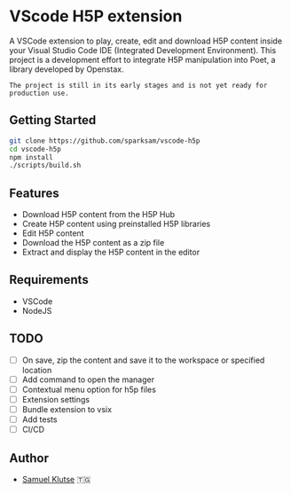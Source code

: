 # VScode H5P extension

A VSCode extension to play, create, edit and download H5P content inside your
Visual Studio Code IDE (Integrated Development Environment). This project is a
development effort to integrate H5P manipulation into Poet, a library developed
by Openstax.

`The project is still in its early stages and is not yet ready for production use.`

## Getting Started

```bash
git clone https://github.com/sparksam/vscode-h5p
cd vscode-h5p
npm install
./scripts/build.sh

```

## Features

- Download H5P content from the H5P Hub
- Create H5P content using preinstalled H5P libraries
- Edit H5P content
- Download the H5P content as a zip file
- Extract and display the H5P content in the editor

## Requirements

- VSCode
- NodeJS

## TODO
  - [ ] On save, zip the content and save it to the workspace or specified location
  - [ ] Add command to open the manager
  - [ ] Contextual menu option for h5p files
  - [ ] Extension settings
  - [ ] Bundle extension to vsix
  - [ ] Add tests
  - [ ] CI/CD

## Author

- [Samuel Klutse](https://samuelklutse.com) 🇹🇬
